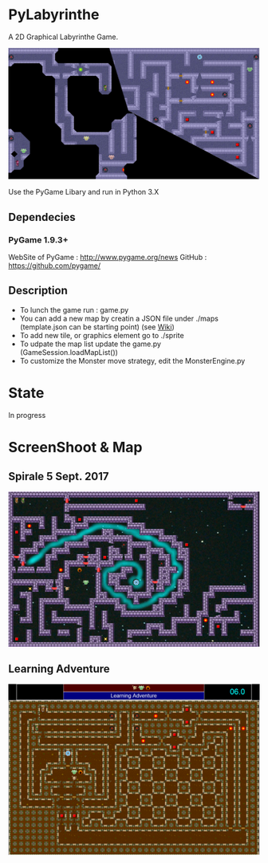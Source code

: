 # PyLabyrinthe
A 2D Graphical Labyrinthe Game.

<p align="center">
	<img src="./doc/screenshoot/PyLabyrintheV060.png"/>
</p>

Use the PyGame Libary and run in Python 3.X

## Dependecies

### PyGame 1.9.3+

WebSite of PyGame : http://www.pygame.org/news
GitHub : https://github.com/pygame/

## Description
* To lunch the game run : game.py
* You can add a new map by creatin a JSON file under ./maps (template.json can be starting point) (see <a href="https://github.com/yoann-darche/PyLabyrinthe/wiki/Comment-cr%C3%A9er-une-nouvelle-carte">Wiki</a>)
* To add new tile, or graphics element go to ./sprite
* To udpate the map list update the game.py (GameSession.loadMapList())
* To customize the Monster move strategy, edit the MonsterEngine.py

# State
In progress

# ScreenShoot & Map
## Spirale 5 Sept. 2017
<p align="center">
	<img src="./doc/screenshoot/Spirale.png"/>
</p>

## Learning Adventure
<p align="center">
	<img src="./doc/screenshoot/LearningAdventure.png"/>
</p>

